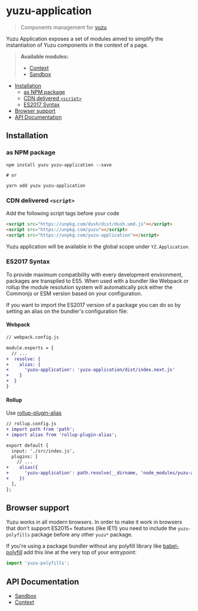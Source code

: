 # yuzu-application

> Components management for [yuzu](https://github.com/dwightjack/yuzu/tree/master/packages/yuzu)

Yuzu Application exposes a set of modules aimed to simplify the instantiation of Yuzu components in the context of a page.

> **Available modules:**
>
> - [Context](packages/application/context.md)
> - [Sandbox](packages/application/sandbox.md)

<!-- TOC depthTo:3 -->

- [Installation](#installation)
  - [as NPM package](#as-npm-package)
  - [CDN delivered `<script>`](#cdn-delivered-script)
  - [ES2017 Syntax](#es2017-syntax)
- [Browser support](#browser-support)
- [API Documentation](#api-documentation)

<!-- /TOC -->

## Installation

### as NPM package

```
npm install yuzu yuzu-application --save

# or

yarn add yuzu yuzu-application
```

### CDN delivered `<script>`

Add the following script tags before your code

```html
<script src="https://unpkg.com/dush/dist/dush.umd.js"></script>
<script src="https://unpkg.com/yuzu"></script>
<script src="https://unpkg.com/yuzu-application"></script>
```

Yuzu application will be available in the global scope under `YZ.Application`.

### ES2017 Syntax

To provide maximum compatibility with every development environment, packages are transpiled to ES5. When used with a bundler like Webpack or rollup the module resolution system will automatically pick either the Commonjs or ESM version based on your configuration.

If you want to import the ES2017 version of a package you can do so by setting an alias on the bundler's configuration file:

#### Webpack

```diff
// webpack.config.js

module.exports = {
  // ...
+  resolve: {
+    alias: {
+      'yuzu-application': 'yuzu-application/dist/index.next.js'
+    }
+  }
}
```

#### Rollup

Use [rollup-plugin-alias](https://github.com/rollup/rollup-plugin-alias)

```diff
// rollup.config.js
+ import path from 'path';
+ import alias from 'rollup-plugin-alias';

export default {
  input: './src/index.js',
  plugins: [
    // ...
+    alias({
+      'yuzu-application': path.resolve(__dirname, 'node_modules/yuzu-application/dist/index.next.js')
+    })
  ],
};
```

## Browser support

Yuzu works in all modern browsers. In order to make it work in browsers that don't support ES2015+ features (like IE11) you need to include the `yuzu-polyfills` package before any other `yuzu*` package.

If you're using a package bundler without any polyfill library like [babel-polyfill](https://babeljs.io/docs/en/babel-polyfill/) add this line at the very top of your entrypoint:

```js
import 'yuzu-polyfills';
```

## API Documentation

- [Sandbox](packages/application/api/sandbox.md)
- [Context](packages/application/api/context.md)
